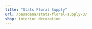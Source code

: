 ```yaml
---
title: "Stats Floral Supply"
url: /pasadena/stats-floral-supply-3/
shop: interior decoration
---
```

